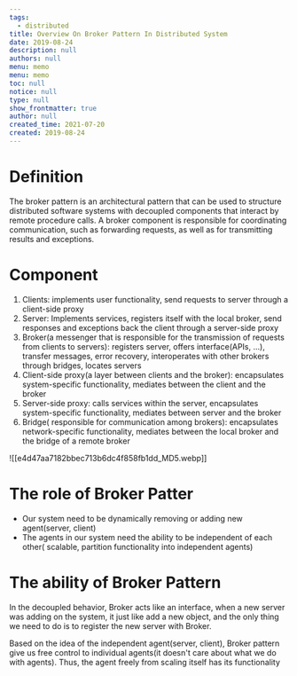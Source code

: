 ```yaml
---
tags: 
  - distributed
title: Overview On Broker Pattern In Distributed System
date: 2019-08-24
description: null
authors: null
menu: memo
menu: memo
toc: null
notice: null
type: null
show_frontmatter: true
author: null
created_time: 2021-07-20
created: 2019-08-24
---
```


# Definition

The broker pattern is an architectural pattern that can be used to structure distributed software systems with decoupled components that interact by remote procedure calls. A broker component is responsible for coordinating communication, such as forwarding requests, as well as for transmitting results and exceptions.

# Component

1. Clients: implements user functionality, send requests to server through a client-side proxy
1. Server: Implements services, registers itself with the local broker, send responses and exceptions back the client through a server-side proxy
1. Broker(a messenger that is responsible for the transmission of requests from clients to servers): registers server, offers interface(APIs, ...), transfer messages, error recovery, interoperates with other brokers through bridges, locates servers
1. Client-side proxy(a layer between clients and the broker): encapsulates system-specific functionality, mediates between the client and the broker
1. Server-side proxy: calls services within the server, encapsulates system-specific functionality, mediates between server and the broker
1. Bridge( responsible for communication among brokers): encapsulates network-specific functionality, mediates between the local broker and the bridge of a remote broker

![[e4d47aa7182bbec713b6dc4f858fb1dd_MD5.webp]]

# The role of Broker Patter

* Our system need to be dynamically removing or adding new agent(server, client)
* The agents in our system need the ability to be independent of each other( scalable, partition functionality into independent agents)

# The ability of Broker Pattern

In the decoupled behavior, Broker acts like an interface, when a new server was adding on the system, it just like add a new object, and the only thing we need to do is to register the new server with Broker.

Based on the idea of the independent agent(server, client), Broker pattern give us free control to individual agents(it doesn't care about what we do with agents). Thus, the agent freely from scaling itself has its functionality

